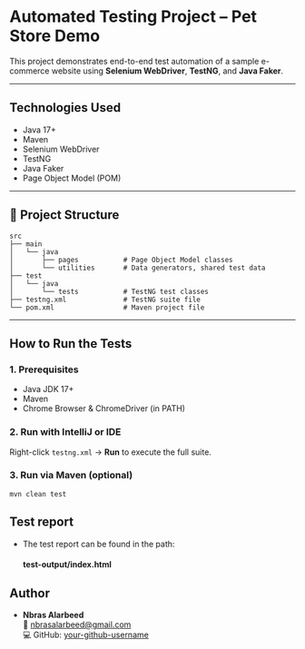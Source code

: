 # Automated Testing Project – Pet Store Demo

This project demonstrates end-to-end test automation of a sample e-commerce website using **Selenium WebDriver**, **TestNG**, and **Java Faker**.

---

## Technologies Used
- Java 17+
- Maven
- Selenium WebDriver
- TestNG
- Java Faker
- Page Object Model (POM)

---

## 📁 Project Structure

```
src
├── main
│   └── java
│       ├── pages           # Page Object Model classes
│       └── utilities       # Data generators, shared test data
├── test
│   └── java
│       └── tests           # TestNG test classes
├── testng.xml              # TestNG suite file
└── pom.xml                 # Maven project file
```

---

## How to Run the Tests

### 1. Prerequisites
- Java JDK 17+
- Maven
- Chrome Browser & ChromeDriver (in PATH)

### 2. Run with IntelliJ or IDE
Right-click `testng.xml` → **Run** to execute the full suite.

### 3. Run via Maven (optional)
```
mvn clean test
```
## Test report
- The test report can be found in the path:
    #### test-output/index.html


## Author

- **Nbras Alarbeed**  
  📧 nbrasalarbeed@gmail.com   
  💻 GitHub: [your-github-username](https://github.com/your-github-username)